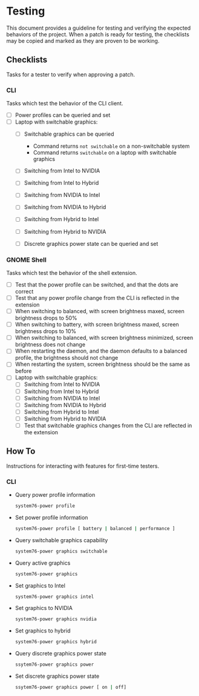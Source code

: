 # Testing

This document provides a guideline for testing and verifying the expected behaviors of the project. When a patch is ready for testing, the checklists may be copied and marked as they are proven to be working.

## Checklists

Tasks for a tester to verify when approving a patch.

### CLI

Tasks which test the behavior of the CLI client.

- [ ] Power profiles can be queried and set
- [ ] Laptop with switchable graphics:
    - [ ] Switchable graphics can be queried
        - Command returns `not switchable` on a non-switchable system
        - Command returns `switchable` on a laptop with switchable graphics
    - [ ] Switching from Intel to NVIDIA
    - [ ] Switching from Intel to Hybrid
    - [ ] Switching from NVIDIA to Intel
    - [ ] Switching from NVIDIA to Hybrid
    - [ ] Switching from Hybrid to Intel
    - [ ] Switching from Hybrid to NVIDIA
    - [ ] Discrete graphics power state can be queried and set


### GNOME Shell

Tasks which test the behavior of the shell extension.

- [ ] Test that the power profile can be switched, and that the dots are correct
- [ ] Test that any power profile change from the CLI is reflected in the extension
- [ ] When switching to balanced, with screen brightness maxed, screen brightness drops to 50%
- [ ] When switching to battery, with screen brightness maxed, screen brightness drops to 10%
- [ ] When switching to balanced, with screen brightness minimized, screen brightness does not change
- [ ] When restarting the daemon, and the daemon defaults to a balanced profile, the brightness should not change
- [ ] When restarting the system, screen brightness should be the same as before
- [ ] Laptop with switchable graphics:
    - [ ] Switching from Intel to NVIDIA
    - [ ] Switching from Intel to Hybrid
    - [ ] Switching from NVIDIA to Intel
    - [ ] Switching from NVIDIA to Hybrid
    - [ ] Switching from Hybrid to Intel
    - [ ] Switching from Hybrid to NVIDIA
    - [ ] Test that switchable graphics changes from the CLI are reflected in the extension

## How To

Instructions for interacting with features for first-time testers.

### CLI

- Query power profile information
    ```sh
    system76-power profile
    ```
- Set power profile information
    ```sh
    system76-power profile [ battery | balanced | performance ]
    ```
- Query switchable graphics capability
    ```sh
    system76-power graphics switchable
    ```
- Query active graphics
    ```sh
    system76-power graphics
    ```
- Set graphics to Intel
    ```sh
    system76-power graphics intel
    ```
- Set graphics to NVIDIA
    ```sh
    system76-power graphics nvidia
    ```
- Set graphics to hybrid
    ```sh
    system76-power graphics hybrid
    ```
- Query discrete graphics power state
    ```sh
    ssytem76-power graphics power
    ```
- Set discrete graphics power state
    ```sh
    ssytem76-power graphics power [ on | off]
    ```
